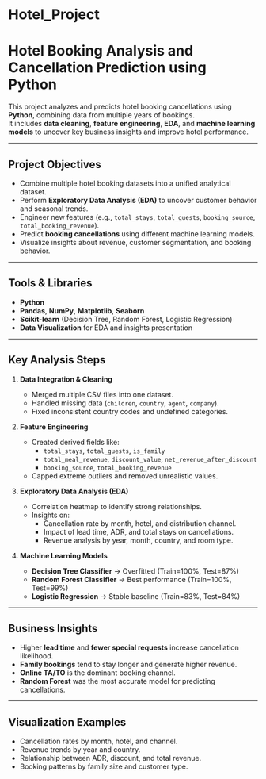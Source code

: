 # Hotel_Project
#  Hotel Booking Analysis and Cancellation Prediction using Python

This project analyzes and predicts hotel booking cancellations using **Python**, combining data from multiple years of bookings.  
It includes **data cleaning**, **feature engineering**, **EDA**, and **machine learning models** to uncover key business insights and improve hotel performance.

---

##  Project Objectives
- Combine multiple hotel booking datasets into a unified analytical dataset.  
- Perform **Exploratory Data Analysis (EDA)** to uncover customer behavior and seasonal trends.  
- Engineer new features (e.g., `total_stays`, `total_guests`, `booking_source`, `total_booking_revenue`).  
- Predict **booking cancellations** using different machine learning models.  
- Visualize insights about revenue, customer segmentation, and booking behavior.

---

##  Tools & Libraries
- **Python**  
- **Pandas**, **NumPy**, **Matplotlib**, **Seaborn**  
- **Scikit-learn** (Decision Tree, Random Forest, Logistic Regression)  
- **Data Visualization** for EDA and insights presentation  

---

##  Key Analysis Steps
1. **Data Integration & Cleaning**
   - Merged multiple CSV files into one dataset.  
   - Handled missing data (`children`, `country`, `agent`, `company`).  
   - Fixed inconsistent country codes and undefined categories.

2. **Feature Engineering**
   - Created derived fields like:
     - `total_stays`, `total_guests`, `is_family`
     - `total_meal_revenue`, `discount_value`, `net_revenue_after_discount`
     - `booking_source`, `total_booking_revenue`
   - Capped extreme outliers and removed unrealistic values.

3. **Exploratory Data Analysis (EDA)**
   - Correlation heatmap to identify strong relationships.  
   - Insights on:
     - Cancellation rate by month, hotel, and distribution channel.  
     - Impact of lead time, ADR, and total stays on cancellations.  
     - Revenue analysis by year, month, country, and room type.  

4. **Machine Learning Models**
   - **Decision Tree Classifier** → Overfitted (Train=100%, Test=87%)  
   - **Random Forest Classifier** → Best performance (Train=100%, Test=99%)  
   - **Logistic Regression** → Stable baseline (Train=83%, Test=84%)

---

##  Business Insights
- Higher **lead time** and **fewer special requests** increase cancellation likelihood.  
- **Family bookings** tend to stay longer and generate higher revenue.  
- **Online TA/TO** is the dominant booking channel.  
- **Random Forest** was the most accurate model for predicting cancellations.

---



##  Visualization Examples
- Cancellation rates by month, hotel, and channel.  
- Revenue trends by year and country.  
- Relationship between ADR, discount, and total revenue.  
- Booking patterns by family size and customer type.



